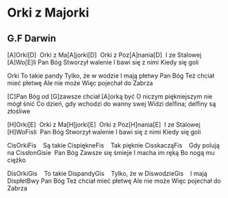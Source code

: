 # Orki z Majorki
## G.F Darwin


[A]Orki[D] 
Orki z Ma[A]jorki[D] 
Orki z Poz[A]nania[D] 
I ze Stalowej [A]Wo[E]li
Pan Bóg
Stworzył walenie
I bawi się z nimi
Kiedy się goli

Orki
To takie pandy
Tylko, że w wodzie
I mają płetwy
Pan Bóg
Też chciał mieć płetwę
Ale nie może
Więc pojechał do Zabrza

[C]Pan Bóg od [G]zawsze chciał [A]orką być
O niczym piękniejszym nie mógł śnić
Co dzień, gdy wchodzi do wanny swej
Widzi delfina; delfiny są złośliwe


[H]Orki[E] 
Orki z Ma[H]jorki[E] 
Orki z Poz[H]nania[E] 
I ze Stalowej [H]WoFisli 
Pan Bóg
Stworzył walenie
I bawi się z nimi
Kiedy się goli


CisOrkiFis   
Są takie CispiękneFis   
Tak pięknie CisskacząFis   
Gdy polują na CissłonGisie 
Pan Bóg
Zawsze się śmieje
I macha im ręką
Bo nogą mu ciężko

DisOrkiGis   
To takie DispandyGis   
Tylko, że w DiswodzieGis   
I mają DispłetBwy
Pan Bóg
Też chciał mieć płetwę
Ale nie może
Więc pojechał do Zabrza


